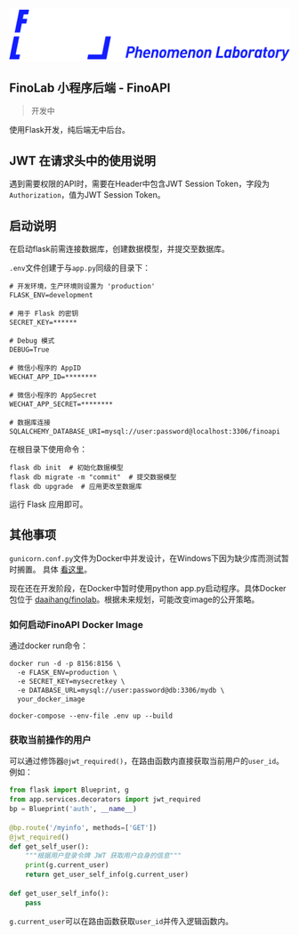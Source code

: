 ![FinoLab-Logo.png](./static/FinoLab-Logo.png)

## FinoLab 小程序后端 - FinoAPI

> 开发中

使用Flask开发，纯后端无中后台。

## JWT 在请求头中的使用说明

遇到需要权限的API时，需要在Header中包含JWT Session Token，字段为`Authorization`，值为JWT Session Token。

## 启动说明

在启动flask前需连接数据库，创建数据模型，并提交至数据库。

`.env`文件创建于与`app.py`同级的目录下：

```text
# 开发环境，生产环境则设置为 'production'
FLASK_ENV=development

# 用于 Flask 的密钥
SECRET_KEY=******

# Debug 模式
DEBUG=True

# 微信小程序的 AppID
WECHAT_APP_ID=********

# 微信小程序的 AppSecret
WECHAT_APP_SECRET=********

# 数据库连接
SQLALCHEMY_DATABASE_URI=mysql://user:password@localhost:3306/finoapi
```

在根目录下使用命令：
```shell
flask db init  # 初始化数据模型
flask db migrate -m "commit"  # 提交数据模型
flask db upgrade  # 应用更改至数据库
```

运行 Flask 应用即可。

## 其他事项

`gunicorn.conf.py`文件为Docker中并发设计，在Windows下因为缺少库而测试暂时搁置。
具体 [看这里](https://zhuanlan.zhihu.com/p/78432719)。



现在还在开发阶段，在Docker中暂时使用python app.py启动程序。具体Docker包位于
[daaihang/finolab](https://hub.docker.com/repository/docker/daaihang/finolab/general)。根据未来规划，可能改变image的公开策略。



### 如何启动FinoAPI Docker Image

通过docker run命令：

```shell
docker run -d -p 8156:8156 \
  -e FLASK_ENV=production \
  -e SECRET_KEY=mysecretkey \
  -e DATABASE_URL=mysql://user:password@db:3306/mydb \
  your_docker_image
```

```shell
docker-compose --env-file .env up --build
```

### 获取当前操作的用户

可以通过修饰器`@jwt_required()`，在路由函数内直接获取当前用户的`user_id`。例如：

```python
from flask import Blueprint, g
from app.services.decorators import jwt_required
bp = Blueprint('auth', __name__)

@bp.route('/myinfo', methods=['GET'])
@jwt_required()
def get_self_user():
    """根据用户登录令牌 JWT 获取用户自身的信息"""
    print(g.current_user)
    return get_user_self_info(g.current_user)

def get_user_self_info():
    pass
```

`g.current_user`可以在路由函数获取`user_id`并传入逻辑函数内。